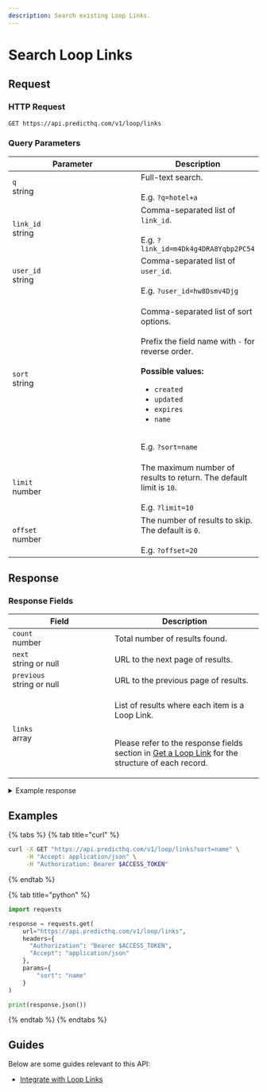 ```yaml
---
description: Search existing Loop Links.
---
```


# Search Loop Links

## Request

### HTTP Request

```http
GET https://api.predicthq.com/v1/loop/links
```

### Query Parameters

<table><thead><tr><th width="246">Parameter</th><th>Description</th></tr></thead><tbody><tr><td><code>q</code><br>string</td><td>Full-text search.<br><br>E.g. <code>?q=hotel+a</code></td></tr><tr><td><code>link_id</code><br>string</td><td>Comma-separated list of <code>link_id</code>.<br><br>E.g. <code>?link_id=m4Dk4g4DRA8Yqbp2PC54</code></td></tr><tr><td><code>user_id</code><br>string</td><td>Comma-separated list of <code>user_id</code>.<br><br>E.g. <code>?user_id=hw8Dsmv4Djg</code></td></tr><tr><td><code>sort</code><br>string</td><td><p>Comma-separated list of sort options.<br><br>Prefix the field name with <code>-</code> for reverse order.<br><br><strong>Possible values:</strong></p><ul><li><code>created</code></li><li><code>updated</code></li><li><code>expires</code></li><li><code>name</code></li></ul><p><br>E.g. <code>?sort=name</code></p></td></tr><tr><td><code>limit</code><br>number</td><td>The maximum number of results to return. The default limit is <code>10</code>.<br><br>E.g. <code>?limit=10</code></td></tr><tr><td><code>offset</code><br>number</td><td>The number of results to skip. The default is <code>0</code>.<br><br>E.g. <code>?offset=20</code></td></tr></tbody></table>

## Response

### Response Fields

<table><thead><tr><th width="190">Field</th><th>Description</th></tr></thead><tbody><tr><td><code>count</code><br>number</td><td>Total number of results found.</td></tr><tr><td><code>next</code><br>string or null</td><td>URL to the next page of results.</td></tr><tr><td><code>previous</code><br>string or null</td><td>URL to the previous page of results.</td></tr><tr><td><code>links</code><br>array</td><td><p>List of results where each item is a Loop Link.</p><p><br>Please refer to the response fields section in <a href="get-a-loop-link.md#response-fields">Get a Loop Link</a> for the structure of each record.</p></td></tr></tbody></table>

<details>

<summary>Example response</summary>

Below is an example response:

```json
{
  "count": 1,
  "next": null,
  "previous": null,
  "links": [
    {
      "link_id": "kt9fJZXpWFXSAdky9Bunb2",
      "expire_dt": "2025-03-12T21:07:26.704000+00:00",
      "name": "Hotel A",
      "status": "active",
      "create_dt": "2023-03-12T21:12:51+00:00",
      "update_dt": "2023-03-12T21:12:51+00:00",
      "metadata": {
        "hotel_id": 123456789
      },
      "links": {
        "event": "https://loop.phq.link/event/kt9fJZXpWFXSAdky9Bunb2",
        "event_feedback": "https://loop.phq.link/event-feedback/kt9fJZXpWFXSAdky9Bunb2"
      }
    }
  ]
}
```

</details>

## Examples

{% tabs %}
{% tab title="curl" %}
```bash
curl -X GET "https://api.predicthq.com/v1/loop/links?sort=name" \
     -H "Accept: application/json" \
     -H "Authorization: Bearer $ACCESS_TOKEN"
```
{% endtab %}

{% tab title="python" %}
```python
import requests

response = requests.get(
    url="https://api.predicthq.com/v1/loop/links",
    headers={
      "Authorization": "Bearer $ACCESS_TOKEN",
      "Accept": "application/json"
    },
    params={
        "sort": "name"
    }
)

print(response.json())
```
{% endtab %}
{% endtabs %}

## Guides

Below are some guides relevant to this API:

* [Integrate with Loop Links](../../../integrations/integration-guides/integrate-with-loop-links.md)

